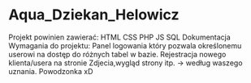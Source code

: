# Aqua_Dziekan_Helowicz
Projekt powinien zawierać: HTML CSS PHP JS SQL Dokumentacja  Wymagania do projektu: Panel logowania który pozwala określonemu userowi na dostęp do różnych tabel w bazie. Rejestracja nowego klienta/usera na stronie Zdjecia,wygląd strony itp. -> według waszego uznania.  Powodzonka xD
